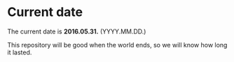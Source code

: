 # Current date

The current date is **2016.05.31.** (YYYY.MM.DD.)

This repository will be good when the world ends, so we will know how long it lasted.